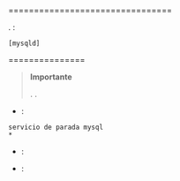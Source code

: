 


 
================================

. :

    [mysqld]
    

 
===============

> **Importante**
>
> . 
> .

-    :

<!-- -->

    servicio de parada mysql
    *

-    :

<!-- -->

    
    
    
    
    
    
    
    
    
    
    
    
    

-    :

<!-- -->

    
